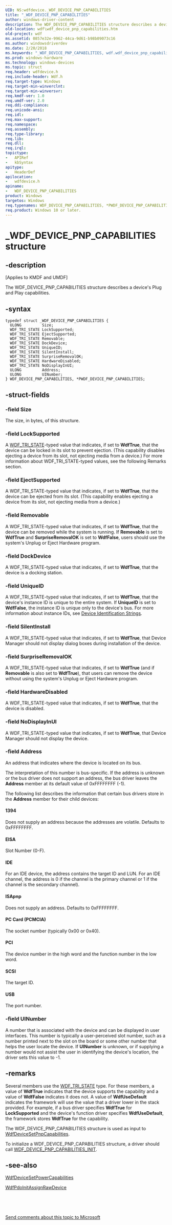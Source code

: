 ```yaml
---
UID: NS:wdfdevice._WDF_DEVICE_PNP_CAPABILITIES
title: "_WDF_DEVICE_PNP_CAPABILITIES"
author: windows-driver-content
description: The WDF_DEVICE_PNP_CAPABILITIES structure describes a device's Plug and Play capabilities.
old-location: wdf\wdf_device_pnp_capabilities.htm
old-project: wdf
ms.assetid: 0857e32e-9962-44ca-9d61-b98b09073c16
ms.author: windowsdriverdev
ms.date: 2/20/2018
ms.keywords: "_WDF_DEVICE_PNP_CAPABILITIES, wdf.wdf_device_pnp_capabilities, WDF_DEVICE_PNP_CAPABILITIES structure, PWDF_DEVICE_PNP_CAPABILITIES, wdfdevice/PWDF_DEVICE_PNP_CAPABILITIES, *PWDF_DEVICE_PNP_CAPABILITIES, WDF_DEVICE_PNP_CAPABILITIES, DFDeviceObjectGeneralRef_58325ea6-665b-4cf2-bf99-d47636013ee1.xml, PWDF_DEVICE_PNP_CAPABILITIES structure pointer, wdfdevice/WDF_DEVICE_PNP_CAPABILITIES, kmdf.wdf_device_pnp_capabilities"
ms.prod: windows-hardware
ms.technology: windows-devices
ms.topic: struct
req.header: wdfdevice.h
req.include-header: Wdf.h
req.target-type: Windows
req.target-min-winverclnt: 
req.target-min-winversvr: 
req.kmdf-ver: 1.0
req.umdf-ver: 2.0
req.ddi-compliance: 
req.unicode-ansi: 
req.idl: 
req.max-support: 
req.namespace: 
req.assembly: 
req.type-library: 
req.lib: 
req.dll: 
req.irql: 
topictype:
-	APIRef
-	kbSyntax
apitype:
-	HeaderDef
apilocation:
-	wdfdevice.h
apiname:
-	WDF_DEVICE_PNP_CAPABILITIES
product: Windows
targetos: Windows
req.typenames: WDF_DEVICE_PNP_CAPABILITIES, *PWDF_DEVICE_PNP_CAPABILITIES
req.product: Windows 10 or later.
---
```


# _WDF_DEVICE_PNP_CAPABILITIES structure


## -description


<p class="CCE_Message">[Applies to KMDF and UMDF]

The WDF_DEVICE_PNP_CAPABILITIES structure describes a device's Plug and Play capabilities.


## -syntax


````
typedef struct _WDF_DEVICE_PNP_CAPABILITIES {
  ULONG         Size;
  WDF_TRI_STATE LockSupported;
  WDF_TRI_STATE EjectSupported;
  WDF_TRI_STATE Removable;
  WDF_TRI_STATE DockDevice;
  WDF_TRI_STATE UniqueID;
  WDF_TRI_STATE SilentInstall;
  WDF_TRI_STATE SurpriseRemovalOK;
  WDF_TRI_STATE HardwareDisabled;
  WDF_TRI_STATE NoDisplayInUI;
  ULONG         Address;
  ULONG         UINumber;
} WDF_DEVICE_PNP_CAPABILITIES, *PWDF_DEVICE_PNP_CAPABILITIES;
````


## -struct-fields




### -field Size

The size, in bytes, of this structure.


### -field LockSupported

A <a href="..\wdftypes\ne-wdftypes-_wdf_tri_state.md">WDF_TRI_STATE</a>-typed value that indicates, if set to <b>WdfTrue</b>, that the device can be locked in its slot to prevent ejection. (This capability disables ejecting a device from its slot, not ejecting media from a device.) For more information about WDF_TRI_STATE-typed values, see the following Remarks section.  


### -field EjectSupported

A WDF_TRI_STATE-typed value that indicates, if set to <b>WdfTrue</b>, that the device can be ejected from its slot. (This capability enables ejecting a device from its slot, not ejecting media from a device.) 


### -field Removable

A WDF_TRI_STATE-typed value that indicates, if set to <b>WdfTrue</b>, that the device can be removed while the system is running. If <b>Removable</b> is set to <b>WdfTrue</b> and <b>SurpriseRemovalOK</b> is set to <b>WdfFalse</b>, users should use the system's Unplug or Eject Hardware program.


### -field DockDevice

A WDF_TRI_STATE-typed value that indicates, if set to <b>WdfTrue</b>, that the device is a docking station.


### -field UniqueID

A WDF_TRI_STATE-typed value that indicates, if set to <b>WdfTrue</b>, that the device's instance ID is unique to the entire system. If <b>UniqueID</b> is set to <b>WdfFalse</b>, the instance ID is unique only to the device's bus. For more information about instance IDs, see <a href="https://docs.microsoft.com/en-us/windows-hardware/drivers/install/device-identification-strings">Device Identification Strings</a>.


### -field SilentInstall

A WDF_TRI_STATE-typed value that indicates, if set to <b>WdfTrue</b>, that Device Manager should not display dialog boxes during installation of the device.


### -field SurpriseRemovalOK

A WDF_TRI_STATE-typed value that indicates, if set to <b>WdfTrue</b> (and if <b>Removable</b> is also set to <b>WdfTrue</b>), that users can remove the device without using the system's Unplug or Eject Hardware program.


### -field HardwareDisabled

A WDF_TRI_STATE-typed value that indicates, if set to <b>WdfTrue</b>, that the device is disabled.


### -field NoDisplayInUI

A WDF_TRI_STATE-typed value that indicates, if set to <b>WdfTrue</b>, that Device Manager should not display the device.


### -field Address

An address that indicates where the device is located on its bus. 

The interpretation of this number is bus-specific. If the address is unknown or the bus driver does not support an address, the bus driver leaves the <b>Address</b> member at its default value of 0xFFFFFFFF (-1).

The following list describes the information that certain bus drivers store in the <b>Address</b> member for their child devices:





#### 1394

Does not supply an address because the addresses are volatile. Defaults to 0xFFFFFFFF. 



#### EISA

Slot Number (0-F).



#### IDE

For an IDE device, the address contains the target ID and LUN. For an IDE channel, the address is 0 if the channel is the primary channel or 1 if the channel is the secondary channel).



#### ISApnp

Does not supply an address. Defaults to 0xFFFFFFFF.



#### PC Card (PCMCIA)

The socket number (typically 0x00 or 0x40).



#### PCI

The device number in the high word and the function number in the low word.



#### SCSI

The target ID.



#### USB

The port number.


### -field UINumber

A number that is associated with the device and can be displayed in user interfaces. This number is typically a user-perceived slot number, such as a number printed next to the slot on the board or some other number that helps the user locate the device. If <b>UINumber</b> is unknown, or if supplying a number would not assist the user in identifying the device's location, the driver sets this value to -1.


## -remarks



Several members use the <a href="..\wdftypes\ne-wdftypes-_wdf_tri_state.md">WDF_TRI_STATE</a> type. For these members, a value of <b>WdfTrue</b> indicates that the device supports the capability and a value of <b>WdfFalse</b> indicates it does not. A value of <b>WdfUseDefault</b> indicates the framework will use the value that a driver lower in the stack provided. For example, if a bus driver specifies <b>WdfTrue</b> for <b>LockSupported</b> and the device's function driver specifies <b>WdfUseDefault</b>, the framework stores <b>WdfTrue</b> for the capability.

The WDF_DEVICE_PNP_CAPABILITIES structure is used as input to <a href="..\wdfdevice\nf-wdfdevice-wdfdevicesetpnpcapabilities.md">WdfDeviceSetPnpCapabilities</a>.

To initialize a WDF_DEVICE_PNP_CAPABILITIES structure, a driver should call <a href="..\wdfdevice\nf-wdfdevice-wdf_device_pnp_capabilities_init.md">WDF_DEVICE_PNP_CAPABILITIES_INIT</a>.




## -see-also

<a href="..\wdfdevice\nf-wdfdevice-wdfdevicesetpowercapabilities.md">WdfDeviceSetPowerCapabilities</a>



<a href="..\wdfpdo\nf-wdfpdo-wdfpdoinitassignrawdevice.md">WdfPdoInitAssignRawDevice</a>



 

 

<a href="mailto:wsddocfb@microsoft.com?subject=Documentation%20feedback [wdf\wdf]:%20WDF_DEVICE_PNP_CAPABILITIES structure%20 RELEASE:%20(2/20/2018)&amp;body=%0A%0APRIVACY STATEMENT%0A%0AWe use your feedback to improve the documentation. We don't use your email address for any other purpose, and we'll remove your email address from our system after the issue that you're reporting is fixed. While we're working to fix this issue, we might send you an email message to ask for more info. Later, we might also send you an email message to let you know that we've addressed your feedback.%0A%0AFor more info about Microsoft's privacy policy, see http://privacy.microsoft.com/en-us/default.aspx." title="Send comments about this topic to Microsoft">Send comments about this topic to Microsoft</a>

